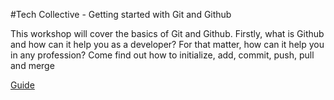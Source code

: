 #Tech Collective - Getting started with Git and Github

This workshop will cover the basics of Git and Github. Firstly, what is Github and how can it help you as a developer? For that matter, how can it help you in any profession? Come find out how to initialize, add, commit, push, pull and merge


[Guide](https://gist.github.com/syzygy333/4fc572800f36b6d3ad2a068b9af44c33)
